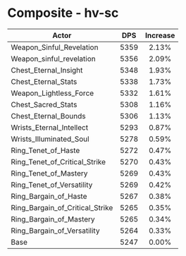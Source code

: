 # Composite - hv-sc
| Actor | DPS | Increase |
|---|:---:|:---:|
|Weapon_Sinful_Revelation|5359|2.13%|
|Weapon_sinful_revelation|5356|2.09%|
|Chest_Eternal_Insight|5348|1.93%|
|Chest_Eternal_Stats|5338|1.73%|
|Weapon_Lightless_Force|5332|1.61%|
|Chest_Sacred_Stats|5308|1.16%|
|Chest_Eternal_Bounds|5306|1.13%|
|Wrists_Eternal_Intellect|5293|0.87%|
|Wrists_Illuminated_Soul|5278|0.59%|
|Ring_Tenet_of_Haste|5272|0.47%|
|Ring_Tenet_of_Critical_Strike|5270|0.43%|
|Ring_Tenet_of_Mastery|5269|0.43%|
|Ring_Tenet_of_Versatility|5269|0.42%|
|Ring_Bargain_of_Haste|5267|0.38%|
|Ring_Bargain_of_Critical_Strike|5265|0.35%|
|Ring_Bargain_of_Mastery|5265|0.34%|
|Ring_Bargain_of_Versatility|5264|0.33%|
|Base|5247|0.00%|
